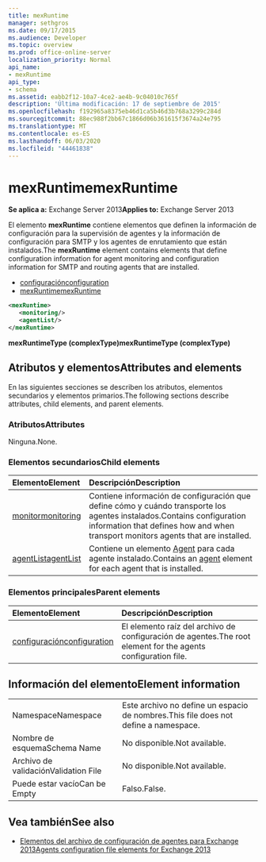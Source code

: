 ```yaml
---
title: mexRuntime
manager: sethgros
ms.date: 09/17/2015
ms.audience: Developer
ms.topic: overview
ms.prod: office-online-server
localization_priority: Normal
api_name:
- mexRuntime
api_type:
- schema
ms.assetid: eabb2f12-10a7-4ce2-ae4b-9c04010c765f
description: 'Última modificación: 17 de septiembre de 2015'
ms.openlocfilehash: f192965a8375eb46d1ca5b46d3b768a3299c284d
ms.sourcegitcommit: 88ec988f2bb67c1866d06b361615f3674a24e795
ms.translationtype: MT
ms.contentlocale: es-ES
ms.lasthandoff: 06/03/2020
ms.locfileid: "44461838"
---
```

# <a name="mexruntime"></a><span data-ttu-id="64ce3-103">mexRuntime</span><span class="sxs-lookup"><span data-stu-id="64ce3-103">mexRuntime</span></span>
  
<span data-ttu-id="64ce3-104">**Se aplica a:** Exchange Server 2013</span><span class="sxs-lookup"><span data-stu-id="64ce3-104">**Applies to:** Exchange Server 2013</span></span>
  
<span data-ttu-id="64ce3-105">El elemento **mexRuntime** contiene elementos que definen la información de configuración para la supervisión de agentes y la información de configuración para SMTP y los agentes de enrutamiento que están instalados.</span><span class="sxs-lookup"><span data-stu-id="64ce3-105">The **mexRuntime** element contains elements that define configuration information for agent monitoring and configuration information for SMTP and routing agents that are installed.</span></span> 
  
- [<span data-ttu-id="64ce3-106">configuración</span><span class="sxs-lookup"><span data-stu-id="64ce3-106">configuration</span></span>](configuration.md)  
- [<span data-ttu-id="64ce3-107">mexRuntime</span><span class="sxs-lookup"><span data-stu-id="64ce3-107">mexRuntime</span></span>](mexruntime.md)
  
```XML
<mexRuntime>
   <monitoring/>
   <agentList/>
</mexRuntime>
```

<span data-ttu-id="64ce3-108">**mexRuntimeType (complexType)**</span><span class="sxs-lookup"><span data-stu-id="64ce3-108">**mexRuntimeType (complexType)**</span></span>

## <a name="attributes-and-elements"></a><span data-ttu-id="64ce3-109">Atributos y elementos</span><span class="sxs-lookup"><span data-stu-id="64ce3-109">Attributes and elements</span></span>

<span data-ttu-id="64ce3-110">En las siguientes secciones se describen los atributos, elementos secundarios y elementos primarios.</span><span class="sxs-lookup"><span data-stu-id="64ce3-110">The following sections describe attributes, child elements, and parent elements.</span></span>
  
### <a name="attributes"></a><span data-ttu-id="64ce3-111">Atributos</span><span class="sxs-lookup"><span data-stu-id="64ce3-111">Attributes</span></span>

<span data-ttu-id="64ce3-112">Ninguna.</span><span class="sxs-lookup"><span data-stu-id="64ce3-112">None.</span></span>
  
### <a name="child-elements"></a><span data-ttu-id="64ce3-113">Elementos secundarios</span><span class="sxs-lookup"><span data-stu-id="64ce3-113">Child elements</span></span>

|<span data-ttu-id="64ce3-114">**Elemento**</span><span class="sxs-lookup"><span data-stu-id="64ce3-114">**Element**</span></span>|<span data-ttu-id="64ce3-115">**Descripción**</span><span class="sxs-lookup"><span data-stu-id="64ce3-115">**Description**</span></span>|
|:-----|:-----|
|[<span data-ttu-id="64ce3-116">monitor</span><span class="sxs-lookup"><span data-stu-id="64ce3-116">monitoring</span></span>](monitoring.md) <br/> |<span data-ttu-id="64ce3-117">Contiene información de configuración que define cómo y cuándo transporte los agentes instalados.</span><span class="sxs-lookup"><span data-stu-id="64ce3-117">Contains configuration information that defines how and when transport monitors agents that are installed.</span></span>  <br/> |
|[<span data-ttu-id="64ce3-118">agentList</span><span class="sxs-lookup"><span data-stu-id="64ce3-118">agentList</span></span>](agentlist.md) <br/> |<span data-ttu-id="64ce3-119">Contiene un elemento [Agent](agent.md) para cada agente instalado.</span><span class="sxs-lookup"><span data-stu-id="64ce3-119">Contains an [agent](agent.md) element for each agent that is installed.</span></span>  <br/> |
   
### <a name="parent-elements"></a><span data-ttu-id="64ce3-120">Elementos principales</span><span class="sxs-lookup"><span data-stu-id="64ce3-120">Parent elements</span></span>

|<span data-ttu-id="64ce3-121">**Elemento**</span><span class="sxs-lookup"><span data-stu-id="64ce3-121">**Element**</span></span>|<span data-ttu-id="64ce3-122">**Descripción**</span><span class="sxs-lookup"><span data-stu-id="64ce3-122">**Description**</span></span>|
|:-----|:-----|
|[<span data-ttu-id="64ce3-123">configuración</span><span class="sxs-lookup"><span data-stu-id="64ce3-123">configuration</span></span>](configuration.md) <br/> |<span data-ttu-id="64ce3-124">El elemento raíz del archivo de configuración de agentes.</span><span class="sxs-lookup"><span data-stu-id="64ce3-124">The root element for the agents configuration file.</span></span>  <br/> |
   
## <a name="element-information"></a><span data-ttu-id="64ce3-125">Información del elemento</span><span class="sxs-lookup"><span data-stu-id="64ce3-125">Element information</span></span>

|||
|:-----|:-----|
|<span data-ttu-id="64ce3-126">Namespace</span><span class="sxs-lookup"><span data-stu-id="64ce3-126">Namespace</span></span>  <br/> |<span data-ttu-id="64ce3-127">Este archivo no define un espacio de nombres.</span><span class="sxs-lookup"><span data-stu-id="64ce3-127">This file does not define a namespace.</span></span>  <br/> |
|<span data-ttu-id="64ce3-128">Nombre de esquema</span><span class="sxs-lookup"><span data-stu-id="64ce3-128">Schema Name</span></span>  <br/> |<span data-ttu-id="64ce3-129">No disponible.</span><span class="sxs-lookup"><span data-stu-id="64ce3-129">Not available.</span></span>  <br/> |
|<span data-ttu-id="64ce3-130">Archivo de validación</span><span class="sxs-lookup"><span data-stu-id="64ce3-130">Validation File</span></span>  <br/> |<span data-ttu-id="64ce3-131">No disponible.</span><span class="sxs-lookup"><span data-stu-id="64ce3-131">Not available.</span></span>  <br/> |
|<span data-ttu-id="64ce3-132">Puede estar vacío</span><span class="sxs-lookup"><span data-stu-id="64ce3-132">Can be Empty</span></span>  <br/> |<span data-ttu-id="64ce3-133">Falso.</span><span class="sxs-lookup"><span data-stu-id="64ce3-133">False.</span></span>  <br/> |
   
## <a name="see-also"></a><span data-ttu-id="64ce3-134">Vea también</span><span class="sxs-lookup"><span data-stu-id="64ce3-134">See also</span></span>

- [<span data-ttu-id="64ce3-135">Elementos del archivo de configuración de agentes para Exchange 2013</span><span class="sxs-lookup"><span data-stu-id="64ce3-135">Agents configuration file elements for Exchange 2013</span></span>](agents-configuration-file-elements-for-exchange-2013.md)


